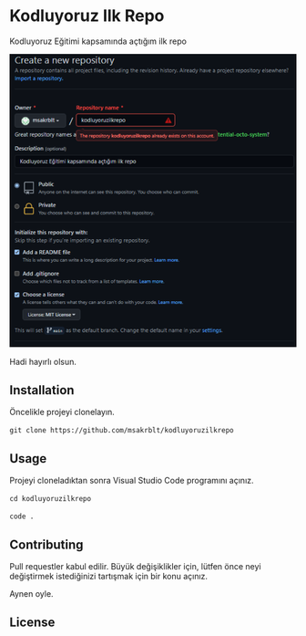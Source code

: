 # Kodluyoruz Ilk Repo
Kodluyoruz Eğitimi kapsamında açtığım ilk repo

![](Images/Kodluyoruz.png)

Hadi hayırlı olsun.

## Installation

Öncelikle projeyi clonelayın.

`git clone https://github.com/msakrblt/kodluyoruzilkrepo`



## Usage

Projeyi cloneladıktan sonra Visual Studio Code programını açınız.

`cd kodluyoruzilkrepo`

`code .`



## Contributing

Pull requestler kabul edilir. Büyük değişiklikler için, lütfen önce neyi değiştirmek istediğinizi tartışmak için bir konu açınız.

Aynen oyle.

## License

![]()
